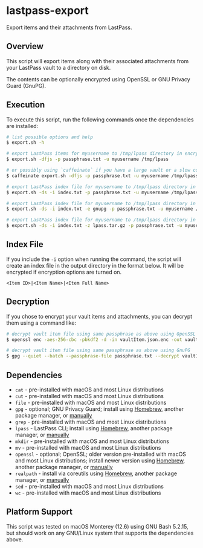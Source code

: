 # lastpass-export

Export items and their attachments from LastPass.

## Overview

This script will export items along with their associated attachments
from your LastPass vault to a directory on disk.

The contents can be optionally encrypted using OpenSSL or GNU Privacy Guard (GnuPG).

## Execution

To execute this script, run the following commands once the
dependencies are installed:

```sh
# list possible options and help
$ export.sh -h

# export LastPass items for myusername to /tmp/lpass directory in encrypted JSON format
$ export.sh -dfjs -p passphrase.txt -u myusername /tmp/lpass

# or possibly using `caffeinate` if you have a large vault or a slow connection
$ caffeinate export.sh -dfjs -p passphrase.txt -u myusername /tmp/lpass

# export LastPass index file for myusername to /tmp/lpass directory in encrypted format using OpenSSL
$ export.sh -ds -i index.txt -p passphrase.txt -u myusername /tmp/lpass

# export LastPass index file for myusername to /tmp/lpass directory in encrypted format using GnuPG
$ export.sh -ds -i index.txt -e gnupg -p passphrase.txt -u myusername /tmp/lpass

# export LastPass index file for myusername to /tmp/lpass directory in encrypted format and then zip it up into a tarball
$ export.sh -ds -i index.txt -z lpass.tar.gz -p passphrase.txt -u myusername /tmp/lpass
```

## Index File

If you include the `-i` option when running the command, the script will create
an index file in the output directory in the format below.  It will be encrypted
if encryption options are turned on.

```text
<Item ID>|<Item Name>|<Item Full Name>
```

## Decryption

If you chose to encrypt your vault items and attachments, you can decrypt
them using a command like:

```sh
# decrypt vault item file using same passphrase as above using OpenSSL
$ openssl enc -aes-256-cbc -pbkdf2 -d -in vaultItem.json.enc -out vaultItem.json -pass file:passphrase.txt

# decrypt vault item file using same passphrase as above using GnuPG
$ gpg --quiet --batch --passphrase-file passphrase.txt --decrypt vaultItem.json.enc > vaultItem.json
```

## Dependencies

- `cat` - pre-installed with macOS and most Linux distributions
- `cut` - pre-installed with macOS and most Linux distributions
- `file` - pre-installed with macOS and most Linux distributions
- `gpg` - optional; GNU Privacy Guard; install using [Homebrew](https://formulae.brew.sh/formula/gnupg), another package manager, or [manually](https://gnupg.org/)
- `grep` - pre-installed with macOS and most Linux distributions
- `lpass` - LastPass CLI; install using [Homebrew](https://formulae.brew.sh/formula/lastpass-cli), another package manager, or [manually](https://github.com/lastpass/lastpass-cli)
- `mkdir` - pre-installed with macOS and most Linux distributions
- `mv` - pre-installed with macOS and most Linux distributions
- `openssl` - optional; OpenSSL; older version pre-installed with macOS and most Linux distributions; install newer version using [Homebrew](https://formulae.brew.sh/formula/openssl@3), another package manager, or [manually](https://www.openssl.org/source/)
- `realpath` - install via coreutils using [Homebrew](https://formulae.brew.sh/formula/coreutils), another package manager, or [manually](https://www.gnu.org/software/coreutils/)
- `sed` - pre-installed with macOS and most Linux distributions
- `wc` - pre-installed with macOS and most Linux distributions

## Platform Support

This script was tested on macOS Monterey (12.6) using GNU Bash 5.2.15,
but should work on any GNU/Linux system that supports the dependencies
above.

